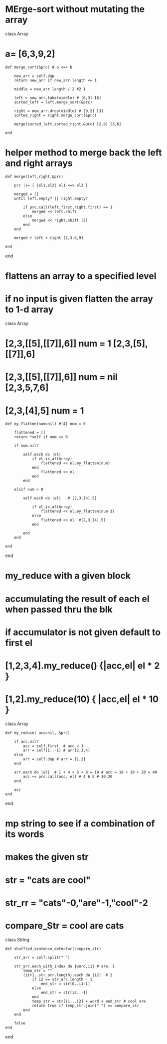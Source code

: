 # MErge-sort without mutating the array
class Array
# a= [6,3,9,2]

    def merge_sort(&prc) # a <=> b

        new_arr = self.dup
        return new_arr if new_arr.length <= 1

        middle = new_arr.length / 2 #2 1

        left = new_arr.take(middle) # [6,3] [6] 
        sorted_left = left.merge_sort(&prc) 

        right = new_arr.drop(middle) # [9,2] [3] 
        sorted_right = right.merge_sort(&prc)

        merge(sorted_left,sorted_right,&prc) [2,9] [3,6]

    end

# helper method to merge back the left and right arrays

    def merge(left,right,&prc)

        prc ||= { |el1,el2| el1 <=> el2 }

        merged = []
        until left.empty? || right.empty?

            if prc.call(left.first,right.first) == 1
                merged << left.shift
            else
                merged << right.shift [2]
            end
        end

        merged + left + right [2,3,6,9]

    end

end

# flattens an array to a specified level
# if no input is given flatten the array to 1-d array
class Array
# [2,3,[[5],[[7]],6]] num = 1    [2,3,[5],[[7]],6]
# [2,3,[[5],[[7]],6]] num = nil  [2,3,5,7,6]
# [2,3,[4],5] num = 1

    def my_flatten(num=nil) #[4] num = 0

        flattened = []
        return *self if num == 0

        if num.nil?

            self.each do |el|
                if el.is_a?(Array)
                    flattened << el.my_flatten(num)
                end
                    flattened << el
                end
            end

        elsif num > 0

            self.each do |el|   # [2,3,[4],5]

                if el.is_a?(Array) 
                    flattened << el.my_flatten(num-1)
                else
                    flattened << el  #[2,3,[4],5]
                end

            end
        end

    end

end

# my_reduce with a given block
# accumulating the result of each el when passed thru the blk
# if accumulator is not given default to first el
#  [1,2,3,4].my_reduce() {|acc,el| el * 2 }
# [1,2].my_reduce(10) { |acc,el| el * 10 }
class Array

    def my_reduce( acc=nil, &prc) 

        if acc.nil?
            acc = self.first  # acc = 1
            arr = self[1..-1] # arr[2,3,4]
        else
            arr = self.dup # arr = [1,2]
        end

        arr.each do |el|  # 1 + 4 + 6 + 8 = 19 # acc = 10 + 10 + 20 = 40
            acc += prc.call(acc, el) # 4 6 8 # 10 20 
        end

        acc
    end

end

# mp string to see if a combination of its words
# makes the given str
# str = "cats are cool"
# str_rr = "cats"-0,"are"-1,"cool"-2
# compare_Str = cool are cats
class String

    def shuffled_sentence_detector(compare_str)

        str_arr = self.split(" ")

        str_arr.each_with_index do |word,i1| # are, 1
            temp_str = ""
            (i1+1..str_arr.length).each do |i2|  # 2
                if i2 == str_arr.length - 1
                    end_str = str[0..i1-1]
                else
                    end_str = str[i2..-1]
                end
                temp_str = str[i1...i2] + word + end_str # cool are 
                return true if temp_str.join(" ") == compare_str
            end
        end

        false
    end

end














































